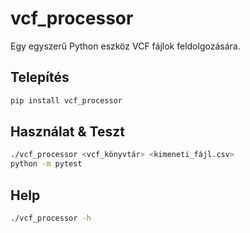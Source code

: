 # vcf_processor

Egy egyszerű Python eszköz VCF fájlok feldolgozására.

## Telepítés

```bash
pip install vcf_processor
```
## Használat & Teszt
```bash
./vcf_processor <vcf_könyvtár> <kimeneti_fájl.csv>
python -m pytest
```

## Help
```bash
./vcf_processor -h
```

